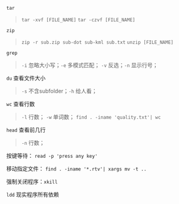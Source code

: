 `tar`
> `tar -xvf [FILE_NAME]`
> `tar -czvf [FILE_NAME]`



`zip`

> `zip -r sub.zip sub-dot sub-kml sub.txt`
> `unzip [FILE_NAME]`



`grep`

> `-i` 忽略大小写；`-e` 多模式匹配； `-v` 反选；`-n` 显示行号；



`du` 查看文件大小

> `-s` 不含subfolder；`-h` 给人看；



`wc` 查看行数

> `-l` 行数； `-w` 单词数；
> `find . -iname 'quality.txt'| wc `



`head` 查看前几行

> `-n` 行数；



按键等待： `read -p 'press any key'`



移动指定文件： `find . -iname '*.rtv'| xargs mv -t ..`



强制关闭程序：`xkill`



`ldd` 现实程序所有依赖